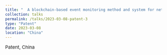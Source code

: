 ```yaml
---
title: "  A blockchain-based event monitoring method and system for network public opinions  "
collection: talks
permalink: /talks/2023-03-08-patent-3
type: "Patent"
date: 2023-03-08
location: "China"
---
```

<span style="font-size:15px;">Patent, China</span>
